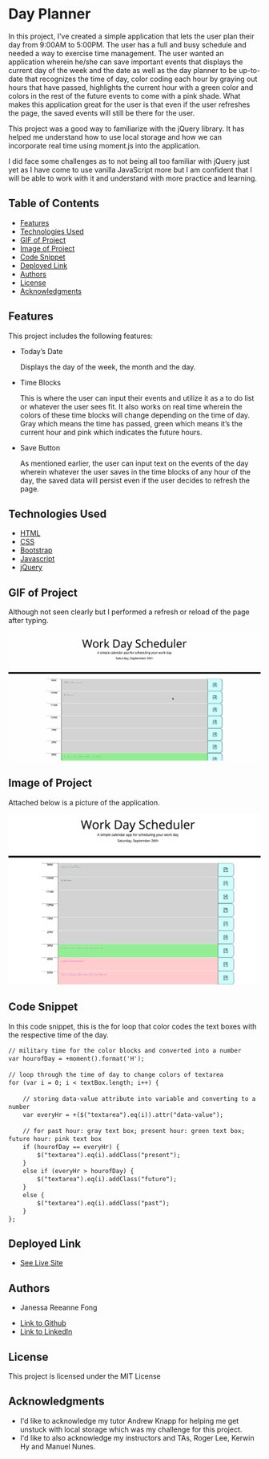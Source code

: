 # Day Planner

In this project, I've created a simple application that lets the user plan their day from 9:00AM to 5:00PM. The user has a full and busy schedule and needed a way to exercise time management. The user wanted an application wherein he/she can save important events that displays the current day of the week and the date as well as the day planner to be up-to-date that recognizes the time of day, color coding each hour by graying out hours that have passed, highlights the current hour with a green color and colors in the rest of the future events to come with a pink shade. What makes this application great for the user is that even if the user refreshes the page, the saved events will still be there for the user.

This project was a good way to familiarize with the jQuery library. It has helped me understand how to use local storage and how we can incorporate real time using moment.js into the application. 

I did face some challenges as to not being all too familiar with jQuery just yet as I have come to use vanilla JavaScript more but I am confident that I will be able to work with it and understand with more practice and learning.

## Table of Contents

* [Features](#features)
* [Technologies Used](#technologies-used)
* [GIF of Project](#gif-of-project)
* [Image of Project](#images-of-project)
* [Code Snippet](#code-snippet)
* [Deployed Link](#deployed-link)
* [Authors](#authors)
* [License](#license)
* [Acknowledgments](#acknowledgments)

## Features

This project includes the following features:

* Today’s Date

    Displays the day of the week, the month and the day.

* Time Blocks

    This is where the user can input their events and utilize it as a to do list or whatever the user sees fit. It also works on real time wherein the colors of these time blocks will change depending on the time of day. Gray which means the time has passed, green which means it’s the current hour and pink which indicates the future hours.

* Save Button

    As mentioned earlier, the user can input text on the events of the day wherein whatever the user saves in the time blocks of any hour of the day, the saved data will persist even if the user decides to refresh the page. 


## Technologies Used

* [HTML](https://developer.mozilla.org/en-US/docs/Web/HTML)
* [CSS](https://developer.mozilla.org/en-US/docs/Web/CSS)
* [Bootstrap](https://getbootstrap.com/)
* [Javascript](https://developer.mozilla.org/en-US/docs/Web/JavaScript)
* [jQuery](https://jquery.com/)

## GIF of Project

Although not seen clearly but I performed a refresh or reload of the page after typing.

![gif](assets/dayplanner.gif)


## Image of Project

Attached below is a picture of the application.

![pic](assets/dayplannerpic.png)

## Code Snippet

In this code snippet, this is the for loop that color codes the text boxes with the respective time of the day. 

```
// military time for the color blocks and converted into a number
var hourofDay = +moment().format('H');

// loop through the time of day to change colors of textarea
for (var i = 0; i < textBox.length; i++) {

    // storing data-value attribute into variable and converting to a number
    var everyHr = +($("textarea").eq(i)).attr("data-value");

    // for past hour: gray text box; present hour: green text box; future hour: pink text box
    if (hourofDay == everyHr) {
        $("textarea").eq(i).addClass("present");
    }
    else if (everyHr > hourofDay) {
        $("textarea").eq(i).addClass("future");
    }
    else {
        $("textarea").eq(i).addClass("past");
    }
};
```

## Deployed Link

* [See Live Site](https://janessaref.github.io/plan-your-day/)


## Authors

* Janessa Reeanne Fong

- [Link to Github](https://github.com/janessaref)
- [Link to LinkedIn](https://www.linkedin.com/in/janessafong)

## License

This project is licensed under the MIT License 

## Acknowledgments

* I'd like to acknowledge my tutor Andrew Knapp for helping me get unstuck with local storage which was my challenge for this project.
* I'd like to also acknowledge my instructors and TAs, Roger Lee, Kerwin Hy and Manuel Nunes.

